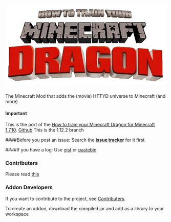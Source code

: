 
![](src/main/resources/logo.png)
===============
The Minecraft Mod that adds the (movie) HTTYD universe to Minecraft (and more)

#### Important
This is the port of the [How to train your Minecraft Dragon for Minecraft 1.7.10](https://www.minecraftforum.net/forums/mapping-and-modding-java-edition/minecraft-mods/wip-mods/1444480-wip-how-to-train-your-minecraft-dragon-v1-1-0). [Github](https://github.com/HTTYMD-Team/HTTYMD-Mod)
This is the 1.12.2 branch

####Before you post an issue:
Search the **[issue tracker][1]** for it first

####If you have a log:
Use [gist](https://gist.github.com) or [pastebin](http://pastebin.com/)

### Contributers

Please read [this](CONTRIBUTING.md)

### Addon Developers

If you want to contribute to the project, see [Contributers](#contributers).

To create an addon, download the compiled jar and add as a library to your workspace

[1]: https://github.com/tom5454/HTTYMD-Mod/issues
